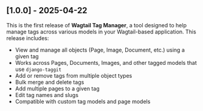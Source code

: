 ## [1.0.0] - 2025-04-22

This is the first release of **Wagtail Tag Manager**, a tool designed to help manage tags across various models in your Wagtail-based application. This release includes:

- View and manage all objects (Page, Image, Document, etc.) using a given tag
- Works across Pages, Documents, Images, and other tagged models that use `django-taggit`
- Add or remove tags from multiple object types
- Bulk merge and delete tags
- Add multiple pages to a given tag
- Edit tag names and slugs
- Compatible with custom tag models and page models
